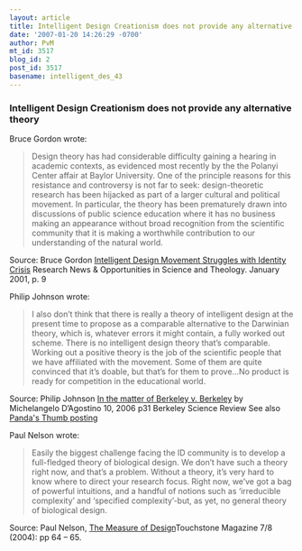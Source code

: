 ```yaml
---
layout: article
title: Intelligent Design Creationism does not provide any alternative theory
date: '2007-01-20 14:26:29 -0700'
author: PvM
mt_id: 3517
blog_id: 2
post_id: 3517
basename: intelligent_des_43
---
```

### Intelligent Design Creationism does not provide any alternative theory

Bruce Gordon wrote:

> Design theory has had considerable difficulty gaining a hearing in academic contexts, as evidenced most recently by the the Polanyi Center affair at Baylor University. One of the principle reasons for this resistance and controversy is not far to seek: design-theoretic research has been hijacked as part of a larger cultural and political movement. In particular, the theory has been prematurely drawn into discussions of public science education where it has no business making an appearance without broad recognition from the scientific community that it is making a worthwhile contribution to our understanding of the natural world.

Source: Bruce Gordon [Intelligent Design Movement Struggles with Identity Crisis](http://www.asa3.org/aSA/topics/Apologetics/ResearchNews1-01Gordon.html) Research News & Opportunities in Science and Theology. January 2001, p. 9

Philip Johnson wrote:

> I also don’t think that there is really a theory of intelligent design at the present time to propose as a comparable alternative to the Darwinian theory, which is, whatever errors it might contain, a fully worked out scheme. There is no intelligent design theory that’s comparable. Working out a positive theory is the job of the scientific people that we have affiliated with the movement. Some of them are quite convinced that it’s doable, but that’s for them to prove…No product is ready for competition in the educational world.

Source: Philip Johnson [In the matter of Berkeley v. Berkeley](http://sciencereview.berkeley.edu/articles.php?issue=10&amp;article=evolution) by Michelangelo D’Agostino 10, 2006 p31 Berkeley Science Review See also [Panda's Thumb posting](http://pandasthumb.org/archives/2007/10/johnson-on-inte.html)

Paul Nelson wrote:

> Easily the biggest challenge facing the ID community is to develop a full-fledged theory of biological design. We don’t have such a theory right now, and that’s a problem. Without a theory, it’s very hard to know where to direct your research focus. Right now, we’ve got a bag of powerful intuitions, and a handful of notions such as ‘irreducible complexity’ and ‘specified complexity’-but, as yet, no general theory of biological design.

Source: Paul Nelson, [The Measure of Design](http://www.touchstonemag.com/archives/article.php?id=17-06-060-i)Touchstone Magazine 7/8 (2004): pp 64 – 65.
